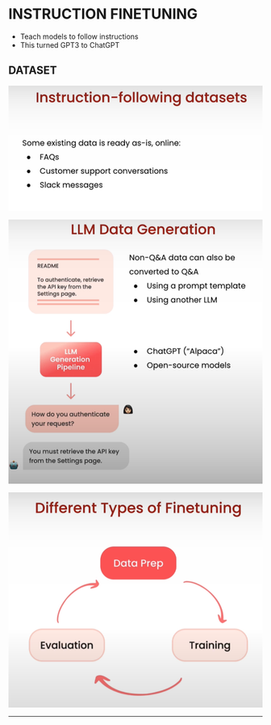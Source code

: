 # INSTRUCTION FINETUNING

- Teach models to follow instructions
- This turned GPT3 to ChatGPT

## DATASET

![alt text](image.png)

![alt text](image-1.png)

![alt text](image-2.png)

---
